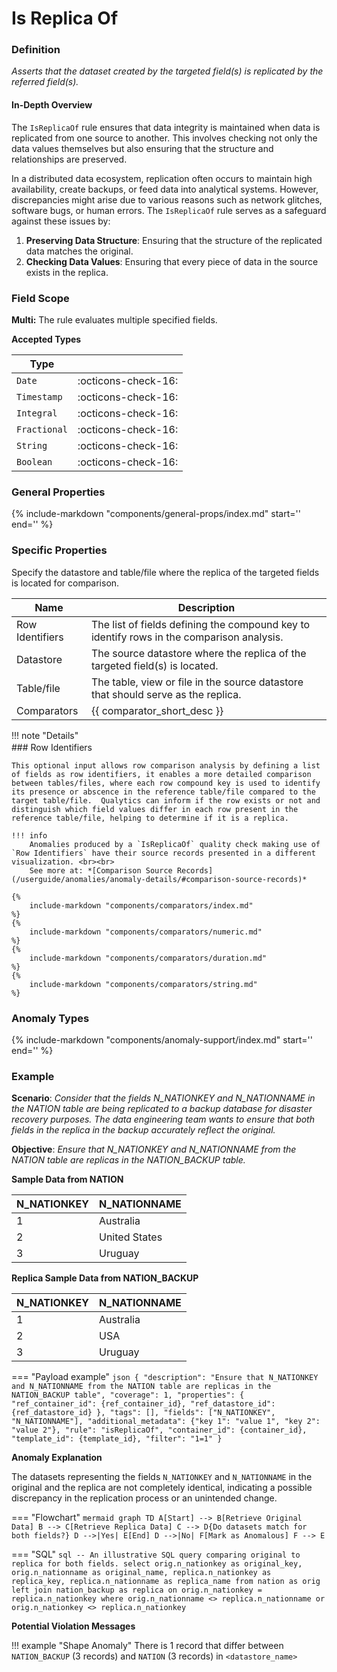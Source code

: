 # Is Replica Of

### Definition

*Asserts that the dataset created by the targeted field(s) is replicated by the referred field(s).*

#### In-Depth Overview

The `IsReplicaOf` rule ensures that data integrity is maintained when data is replicated from one source to another. This involves checking not only the data values themselves but also ensuring that the structure and relationships are preserved.

In a distributed data ecosystem, replication often occurs to maintain high availability, create backups, or feed data into analytical systems. However, discrepancies might arise due to various reasons such as network glitches, software bugs, or human errors. The `IsReplicaOf` rule serves as a safeguard against these issues by:

1. **Preserving Data Structure**: Ensuring that the structure of the replicated data matches the original.
2. **Checking Data Values**: Ensuring that every piece of data in the source exists in the replica.

### Field Scope

**Multi:** The rule evaluates multiple specified fields.

**Accepted Types**

| Type        |                          |
|-------------|--------------------------|
| `Date`      | <div style="text-align:center">:octicons-check-16:</div>      |
| `Timestamp` | <div style="text-align:center">:octicons-check-16:</div>      |
| `Integral`  | <div style="text-align:center">:octicons-check-16:</div>      |
| `Fractional`| <div style="text-align:center">:octicons-check-16:</div>      |
| `String`    | <div style="text-align:center">:octicons-check-16:</div>      |
| `Boolean`   | <div style="text-align:center">:octicons-check-16:</div>      |

### General Properties

{%
include-markdown "components/general-props/index.md"
start='<!-- filter-only--start -->'
end='<!-- filter-only--end -->'
%}


### Specific Properties

Specify the datastore and table/file where the replica of the targeted fields is located for comparison.

| Name       | Description                                                   |
|------------|---------------------------------------------------------------|
| <div class="text-primary">Row Identifiers</div>  | The list of fields defining the compound key to identify rows in the comparison analysis. |
| <div class="text-primary">Datastore</div>  | The source datastore where the replica of the targeted field(s) is located. |
| <div class="text-primary">Table/file</div> | The table, view or file in the source datastore that should serve as the replica. |
| <div class="text-primary">Comparators</div> | {{ comparator_short_desc }} |

!!! note "Details"
    <div style="margin-top: -12px;">
    ### Row Identifiers
    </div>

    This optional input allows row comparison analysis by defining a list of fields as row identifiers, it enables a more detailed comparison between tables/files, where each row compound key is used to identify its presence or abscence in the reference table/file compared to the target table/file.  Qualytics can inform if the row exists or not and distinguish which field values differ in each row present in the reference table/file, helping to determine if it is a replica.

    !!! info
        Anomalies produced by a `IsReplicaOf` quality check making use of `Row Identifiers` have their source records presented in a different visualization. <br><br>
        See more at: *[Comparison Source Records](/userguide/anomalies/anomaly-details/#comparison-source-records)*

    {%
        include-markdown "components/comparators/index.md"
    %}
    {%
        include-markdown "components/comparators/numeric.md"
    %}
    {%
        include-markdown "components/comparators/duration.md"
    %}
    {%
        include-markdown "components/comparators/string.md"
    %}




### Anomaly Types

{%
    include-markdown "components/anomaly-support/index.md"
    start='<!-- shape-only--start -->'
    end='<!-- shape-only--end -->'
%}

### Example

**Scenario**: *Consider that the fields N_NATIONKEY and N_NATIONNAME in the NATION table are being replicated to a backup database for disaster recovery purposes. The data engineering team wants to ensure that both fields in the replica in the backup accurately reflect the original.*

**Objective**: *Ensure that N_NATIONKEY and N_NATIONNAME from the NATION table are replicas in the NATION_BACKUP table.*

**Sample Data from NATION**

| N_NATIONKEY | N_NATIONNAME       |
|-------------|--------------------|
| 1           | Australia          |
| 2           | United States      |
| 3           | Uruguay            |

**Replica Sample Data from NATION_BACKUP**

| N_NATIONKEY | N_NATIONNAME       |
|-------------|--------------------|
| 1           | Australia          |
| 2           | USA                |
| 3           | Uruguay            |

=== "Payload example"
    ``` json
    {
        "description": "Ensure that N_NATIONKEY and N_NATIONNAME from the NATION table are replicas in the NATION_BACKUP table",
        "coverage": 1,
        "properties": {
            "ref_container_id": {ref_container_id},
            "ref_datastore_id": {ref_datastore_id}
        },
        "tags": [],
        "fields": ["N_NATIONKEY", "N_NATIONNAME"],
        "additional_metadata": {"key 1": "value 1", "key 2": "value 2"},
        "rule": "isReplicaOf",
        "container_id": {container_id},
        "template_id": {template_id},
        "filter": "1=1"
    }
    ```

**Anomaly Explanation**

The datasets representing the fields `N_NATIONKEY` and `N_NATIONNAME` in the original and the replica are not completely identical, indicating a possible discrepancy in the replication process or an unintended change.

=== "Flowchart"
    ```mermaid
    graph TD
    A[Start] --> B[Retrieve Original Data]
    B --> C[Retrieve Replica Data]
    C --> D{Do datasets match for both fields?}
    D -->|Yes| E[End]
    D -->|No| F[Mark as Anomalous]
    F --> E
    ```

=== "SQL"
    ```sql
    -- An illustrative SQL query comparing original to replica for both fields.
    select
        orig.n_nationkey as original_key,
        orig.n_nationname as original_name,
        replica.n_nationkey as replica_key,
        replica.n_nationname as replica_name
    from nation as orig
    left join nation_backup as replica on orig.n_nationkey = replica.n_nationkey
    where
        orig.n_nationname <> replica.n_nationname
    or
        orig.n_nationkey <> replica.n_nationkey
    ```

**Potential Violation Messages**

!!! example "Shape Anomaly"
    There is 1 record that differ between `NATION_BACKUP` (3 records) and `NATION` (3 records) in `<datastore_name>`

